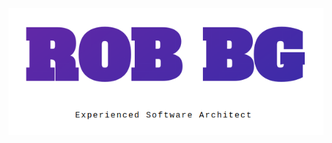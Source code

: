 <p align="center">
  <a href="https://rbg.dev" target="_blank"><img src="./header.png" alt="RBG"></a>
</p>
